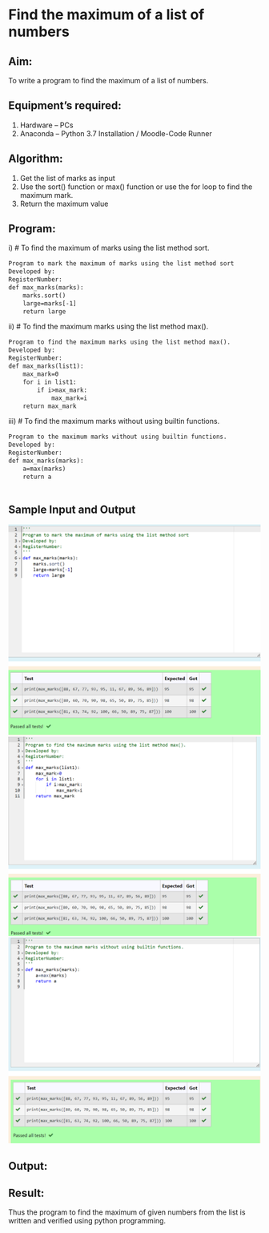 # Find the maximum of a list of numbers
## Aim:
To write a program to find the maximum of a list of numbers.
## Equipment’s required:
1.	Hardware – PCs
2.	Anaconda – Python 3.7 Installation / Moodle-Code Runner
## Algorithm:
1.	Get the list of marks as input
2.	Use the sort() function or max() function or use the for loop to find the maximum mark.
3.	Return the maximum value
## Program:

i)	# To find the maximum of marks using the list method sort.
```
Program to mark the maximum of marks using the list method sort
Developed by: 
RegisterNumber: 
def max_marks(marks):
    marks.sort()
    large=marks[-1]
    return large

```

ii)	# To find the maximum marks using the list method max().
```
Program to find the maximum marks using the list method max().
Developed by: 
RegisterNumber: 
def max_marks(list1):
    max_mark=0
    for i in list1:
        if i>max_mark:
            max_mark=i
    return max_mark

```

iii) # To find the maximum marks without using builtin functions.
```
Program to the maximum marks without using builtin functions.
Developed by: 
RegisterNumber: 
def max_marks(marks):
    a=max(marks)
    return a
    
```
## Sample Input and Output
![Alt text](sort-1.png)
![Alt text](list-1.png)
![Alt text](buildin-1.png)

## Output:

## Result:
Thus the program to find the maximum of given numbers from the list is written and verified using python programming.
